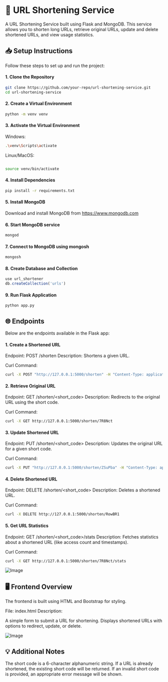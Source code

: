 
# 🚀  URL Shortening Service
A URL Shortening Service built using Flask and MongoDB. This service allows you to shorten long URLs, retrieve original URLs, update and delete shortened URLs, and view usage statistics.

## 📥 Setup Instructions
Follow these steps to set up and run the project:

#### 1. Clone the Repository
```bash
git clone https://github.com/your-repo/url-shortening-service.git
cd url-shortening-service
```
#### 2. Create a Virtual Environment
```sh
python -m venv venv
```
#### 3. Activate the Virtual Environment
Windows:

```sh
.\venv\Scripts\activate
```
Linux/MacOS:

```bash

source venv/bin/activate
```
#### 4. Install Dependencies
```bash
pip install -r requirements.txt
```
#### 5. Install MongoDB
Download and install MongoDB from https://www.mongodb.com
#### 6. Start MongoDB service
```bash
mongod
```
#### 7. Connect to MongoDB using mongosh
```bash
mongosh
```
#### 8. Create Database and Collection
```javascript
use url_shortener
db.createCollection('urls')
```
#### 9. Run Flask Application
```bash
python app.py
```

## 🌐 Endpoints
Below are the endpoints available in the Flask app:

#### 1. Create a Shortened URL
Endpoint: POST /shorten
Description: Shortens a given URL.

Curl Command:

```bash
curl -X POST "http://127.0.0.1:5000/shorten" -H "Content-Type: application/json" -d "{\"url\": \"https://github.com/EmanZahid123/\"}"
```

#### 2. Retrieve Original URL
Endpoint: GET /shorten/<short_code>
Description: Redirects to the original URL using the short code.

Curl Command:

```bash
curl -X GET http://127.0.0.1:5000/shorten/7R8Nct
```
#### 3. Update Shortened URL
Endpoint: PUT /shorten/<short_code>
Description: Updates the original URL for a given short code.

Curl Command:

```bash
curl -X PUT "http://127.0.0.1:5000/shorten/ZSuPba" -H "Content-Type: application/json" -d "{\"url\": \"https://www.updated.com\"}"
```

#### 4. Delete Shortened URL
Endpoint: DELETE /shorten/<short_code>
Description: Deletes a shortened URL.

Curl Command:

```bash
curl -X DELETE http://127.0.0.1:5000/shorten/RowBR1
```
#### 5. Get URL Statistics
Endpoint: GET /shorten/<short_code>/stats
Description: Fetches statistics about a shortened URL (like access count and timestamps).

Curl Command:

```bash
curl -X GET http://127.0.0.1:5000/shorten/7R8Nct/stats
```

![Image](https://github.com/user-attachments/assets/9971a1a6-0cea-4efa-9d7c-532b1bee8a74)

## 🖥️ Frontend Overview
The frontend is built using HTML and Bootstrap for styling.

File: index.html
Description:

A simple form to submit a URL for shortening.
Displays shortened URLs with options to redirect, update, or delete.

![Image](https://github.com/user-attachments/assets/9fad6ebe-190b-4e40-8b6a-d438ce7276c1)


## 💡 Additional Notes
The short code is a 6-character alphanumeric string.
If a URL is already shortened, the existing short code will be returned.
If an invalid short code is provided, an appropriate error message will be shown.
